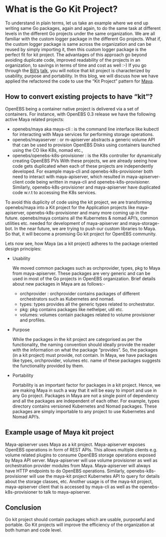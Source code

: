 # What is the Go Kit Project?
To understand in plain terms, let us take an example where we end up writing same Go packages, again and again, to do the same task at different levels in the different Go projects under the same organization. We are all familiar with the custom logger package in the different Go projects.
What if, the custom logger package is same across the organization and can be reused by simply importing it, then this custom logger package is the perfect fit for kit project. The advantages of this approach go beyond avoiding duplicate code, improved readability of the projects in an organization, to savings in terms of time and cost as well :-)
If you go through the [Bill’s](https://twitter.com/goinggodotnet) [talk](https://youtu.be/spKM5CyBwJA?list=PLFjrjdmBd0CoclkJ_JdBET5fzz4u0SELZ), you will notice that kit project is characterized by usability, purpose and portability. In this blog, we will discuss how we have applied the refactored the code to use the “Kit Project” pattern for [Maya](https://github.com/openebs/maya).

## How to convert existing projects to have “kit”?
OpenEBS being a container native project is delivered via a set of containers. For instance, with OpenEBS 0.3 release we have the following active Maya related projects:

* openebs/maya aka maya-cli : is the command line interface like kubectl for interacting with Maya services for performing storage operations.
* openebs/mayaserver : or m-apiserver abstracts a generic volume API that can be used to provision OpenEBS Disks using containers launched using the CO like K8s, nomad etc.,
* openebs/openebs-k8s-provisioner : is the K8s controller for dynamically creating OpenEBS PVs
With these projects, we are already seeing how code gets duplicated when each of these projects are independently developed. For example maya-cli and openebs-k8s-provisioner both need to interact with maya-apiserver, which resulted in maya-apiserver-client code being written in maya-cli and openebs-k8s-provisioner. Similarly, openebs-k8s-provisioner and maya-apiserver have duplicated code w.r.t to accessing the K8s services.

To avoid this duplicity of code using the kit project, we are transforming openebs/maya into a Kit project for the Application projects like maya-apiserver, openebs-k8s-provisioner and many more coming up in the future. openebs/maya contains all the Kubernetes & nomad API’s, common utilities etc. needed for development of maya-apiserver and maya-storage-bot. In the near future, we are trying to push our custom libraries to Maya. So that, it will become a promising Go kit project for OpenEBS community.

Lets now see, how Maya (as a kit project) adheres to the package oriented design principles:

- Usability
    
    We moved common packages such as orchprovider, types, pkg to Maya from maya-apiserver. These packages are very generic and can be used in most of the Go projects in OpenEBS organization. Brief details about new packages in Maya are as follows:- 
   *  orchprovider : orchprovider contains packages of different orchestrators such as Kubernetes and nomad.
   *  types: types provides all the generic types related to orchestrator.
   *  pkg: pkg contains packages like nethelper, util etc.
   *  volumes: volumes contain packages related to volume provisioner and profiles.

- Purpose
        
    While the packages in the kit project are categorised as per the functionality, the naming convention should ideally provide the reader with the information on what the package “provides”. So, the packages (in a kit project) must provide, not contain. In Maya, we have packages like types, orchprovider, volumes etc. name of these packages suggests the functionality provided by them.

- Portability
    
    Portability is an important factor for packages in a kit project. Hence, we are making Maya in such a way that it will be easy to import and use in any Go project. Packages in Maya are not a single point of dependency and all the packages are independent of each other. For example, types directory contains versioned Kubernetes and Nomad packages. These packages are simply importable to any project to use Kubernetes and Nomad API’s.

## Example usage of Maya kit project
Maya-apiserver uses Maya as a kit project. Maya-apiserver exposes OpenEBS operations in form of REST APIs. This allows multiple clients e.g. volume related plugins to consume OpenEBS storage operations exposed by Maya API server. Maya-apiserver will use volume provisioner as well as orchestration provider modules from Maya. Maya-apiserver will always have HTTP endpoints to do OpenEBS operations.
Similarly, openebs-k8s-provisioner will use the maya-kit project Kubernetes API to query for details about the storage classes, etc.
Another usage is of the maya-kit project, maya-apiserver client that is accessed by maya-cli as well as the openebs-k8s-provisioner to talk to maya-apiserver.

## Conclusion
Go kit project should contain packages which are usable, purposeful and portable. Go Kit projects will improve the efficiency of the organization at both human and code level.
